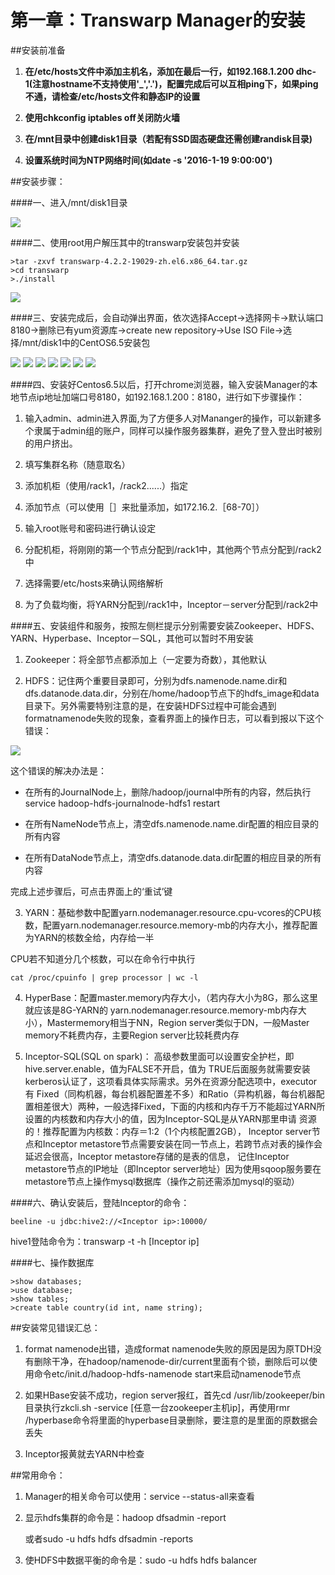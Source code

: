 # 第一章：Transwarp Manager的安装



##安装前准备

1. **在/etc/hosts文件中添加主机名，添加在最后一行，如192.168.1.200 dhc-1(注意hostname不支持使用'_','.')，配置完成后可以互相ping下，如果ping不通，请检查/etc/hosts文件和静态IP的设置**

2. **使用chkconfig iptables off关闭防火墙**

3. **在/mnt目录中创建disk1目录（若配有SSD固态硬盘还需创建randisk目录)**

4. **设置系统时间为NTP网络时间(如date -s '2016-1-19 9:00:00')**



##安装步骤：

####一、进入/mnt/disk1目录

![](1.png)
 
 
####二、使用root用户解压其中的transwarp安装包并安装
 ```
 >tar -zxvf transwarp-4.2.2-19029-zh.el6.x86_64.tar.gz
 >cd transwarp
 >./install
 
 ```
![](2.png)
 
####三、安装完成后，会自动弹出界面，依次选择Accept→选择网卡→默认端口8180→删除已有yum资源库→create new repository→Use ISO File→选择/mnt/disk1中的CentOS6.5安装包
 
 ![](3.png)
 ![](4.png)
 ![](5.png)
 ![](6.png)
 ![](7.png)
 ![](8.png)
 ![](9.png)
 
 
####四、安装好Centos6.5以后，打开chrome浏览器，输入安装Manager的本地节点ip地址加端口号8180，如192.168.1.200：8180，进行如下步骤操作：
 
1. 输入admin、admin进入界面,为了方便多人对Mananger的操作，可以新建多个隶属于admin组的账户，同样可以操作服务器集群，避免了登入登出时被别的用户挤出。

2. 填写集群名称（随意取名）

3. 添加机柜（使用/rack1，/rack2......）指定

4. 添加节点（可以使用［］来批量添加，如172.16.2.［68-70］）

5. 输入root账号和密码进行确认设定

6. 分配机柜，将刚刚的第一个节点分配到/rack1中，其他两个节点分配到/rack2中

7. 选择需要/etc/hosts来确认网络解析

8. 为了负载均衡，将YARN分配到/rack1中，Inceptor－server分配到/rack2中

####五、安装组件和服务，按照左侧栏提示分别需要安装Zookeeper、HDFS、YARN、Hyperbase、Inceptor－SQL，其他可以暂时不用安装

1. Zookeeper：将全部节点都添加上（一定要为奇数），其他默认

2. HDFS：记住两个重要目录即可，分别为dfs.namenode.name.dir和dfs.datanode.data.dir，分别在/home/hadoop节点下的hdfs_image和data目录下。另外需要特别注意的是，在安装HDFS过程中可能会遇到formatnamenode失败的现象，查看界面上的操作日志，可以看到报以下这个错误：

 ![](110.jpg)


这个错误的解决办法是：

- 在所有的JournalNode上，删除/hadoop/journal中所有的内容，然后执行service hadoop-hdfs-journalnode-hdfs1 restart

- 在所有NameNode节点上，清空dfs.namenode.name.dir配置的相应目录的所有内容

- 在所有DataNode节点上，清空dfs.datanode.data.dir配置的相应目录的所有内容

完成上述步骤后，可点击界面上的‘重试’键


3. YARN：基础参数中配置yarn.nodemanager.resource.cpu-vcores的CPU核数，配置yarn.nodemanager.resource.memory-mb的内存大小，推荐配置为YARN的核数全给，内存给一半

CPU若不知道分几个核数，可以在命令行中执行
```
cat /proc/cpuinfo | grep processor | wc -l
```

4. HyperBase：配置master.memory内存大小，（若内存大小为8G，那么这里就应该是8G-YARN的                                 yarn.nodemanager.resource.memory-mb内存大小），Mastermemory相当于NN，Region server类似于DN，一般Master memory不耗费内存，主要Region server比较耗费内存

5. Inceptor-SQL(SQL on spark)：
高级参数里面可以设置安全护栏，即hive.server.enable，值为FALSE不开启，值为                        TRUE后面服务就需要安装kerberos认证了，这项看具体实际需求。另外在资源分配选项中，executor有                                   Fixed（同构机器，每台机器配置差不多）和Ratio（异构机器，每台机器配置相差很大）两种，一般选择Fixed，下面的内核和内存千万不能超过YARN所设置的内核数和内存大小的值，因为Inceptor-SQL是从YARN那里申请                    资源的！推荐配置为内核数：内存＝1:2（1个内核配置2GB），
Inceptor server节点和Inceptor metastore节点需要安装在同一节点上，若跨节点对表的操作会延迟会很高，Inceptor metastore存储的是表的信息，
记住Inceptor metastore节点的IP地址（即Inceptor server地址）因为使用sqoop服务要在metastore节点上操作mysql数据库（操作之前还需添加mysql的驱动）

####六、确认安装后，登陆Inceptor的命令：

```
beeline -u jdbc:hive2://<Inceptor ip>:10000/  
```

hive1登陆命令为：transwarp -t -h [Inceptor ip]

####七、操作数据库
```
>show databases;
>use database;
>show tables;
>create table country(id int, name string);
```


##安装常见错误汇总：
1. format namenode出错，造成format namenode失败的原因是因为原TDH没有删除干净，在hadoop/namenode-dir/current里面有个锁，删除后可以使用命令etc/init.d/hadoop-hdfs-namenode start来启动namenode节点

2. 如果HBase安装不成功，region server报红，首先cd /usr/lib/zookeeper/bin目录执行zkcli.sh -service [任意一台zookeeper主机ip]，再使用rmr /hyperbase命令将里面的hyperbase目录删除，要注意的是里面的原数据会丢失

3. Inceptor报黄就去YARN中检查



##常用命令：
1. Manager的相关命令可以使用：service --status-all来查看

2. 显示hdfs集群的命令是：hadoop dfsadmin -report

    或者sudo -u hdfs hdfs dfsadmin -reports

3. 使HDFS中数据平衡的命令是：sudo -u hdfs hdfs balancer

